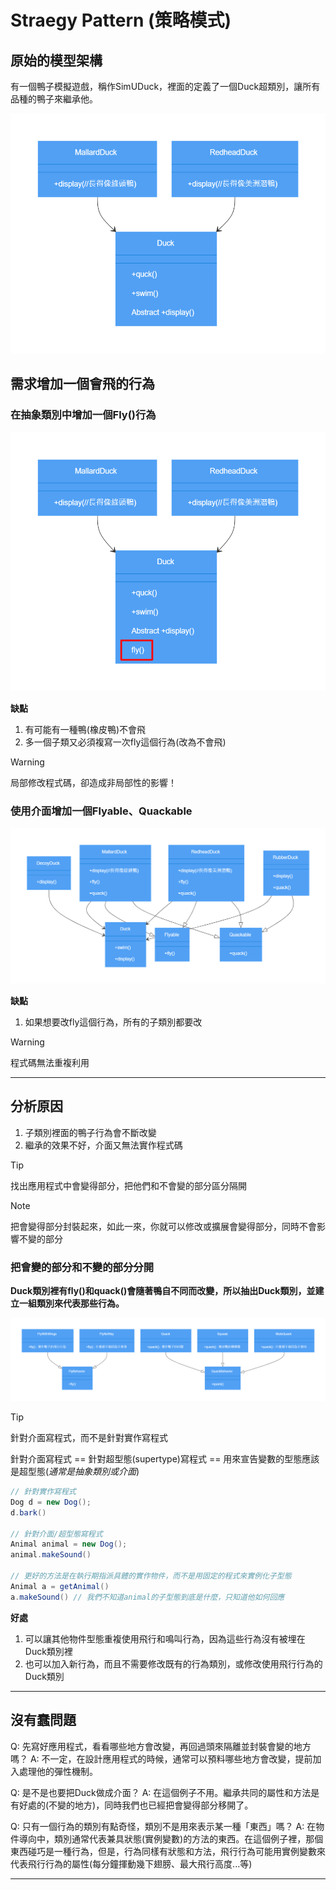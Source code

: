 # Straegy Pattern (策略模式)

## 原始的模型架構

有一個鴨子模擬遊戲，稱作SimUDuck，裡面的定義了一個Duck超類別，讓所有品種的鴨子來繼承他。

![原始APP的樣貌](https://github.com/koteruon/design_pattern/blob/main/Strategy%20Pattern/%E5%8E%9F%E5%A7%8BAPP%E7%9A%84%E6%A8%A3%E8%B2%8C.png)

## 需求增加一個會飛的行為

### 在抽象類別中增加一個Fly()行為

![抽象類別增加一個fly](https://github.com/koteruon/design_pattern/blob/main/Strategy%20Pattern/%E6%8A%BD%E8%B1%A1%E9%A1%9E%E5%88%A5%E5%A2%9E%E5%8A%A0%E4%B8%80%E5%80%8Bfly.png)

**缺點**

1. 有可能有一種鴨(橡皮鴨)不會飛
2. 多一個子類又必須複寫一次fly這個行為(改為不會飛)

> [!WARNING]
> 局部修改程式碼，卻造成非局部性的影響！

### 使用介面增加一個Flyable、Quackable

![介面增加Flyable和Quackable](https://github.com/koteruon/design_pattern/blob/main/Strategy%20Pattern/%E4%BB%8B%E9%9D%A2%E5%A2%9E%E5%8A%A0Flyable%E5%92%8CQuackable.png)

**缺點**

1. 如果想要改fly這個行為，所有的子類別都要改

> [!WARNING]
> 程式碼無法重複利用

---

## 分析原因

1. 子類別裡面的鴨子行為會不斷改變
2. 繼承的效果不好，介面又無法實作程式碼

> [!TIP]
> 找出應用程式中會變得部分，把他們和不會變的部分區分隔開

> [!NOTE]
> 把會變得部分封裝起來，如此一來，你就可以修改或擴展會變得部分，同時不會影響不變的部分

### 把會變的部分和不變的部分分開

**Duck類別裡有fly()和quack()會隨著鴨自不同而改變，所以抽出Duck類別，並建立一組類別來代表那些行為。**

![針對介面寫程式(實作Duck行為)](https://github.com/koteruon/design_pattern/blob/main/Strategy%20Pattern/%E9%87%9D%E5%B0%8D%E4%BB%8B%E9%9D%A2%E5%AF%AB%E7%A8%8B%E5%BC%8F(%E5%AF%A6%E4%BD%9CDuck%E8%A1%8C%E7%82%BA).png)

> [!TIP]
> 針對介面寫程式，而不是針對實作寫程式

針對介面寫程式 == 針對超型態(supertype)寫程式 == 用來宣告變數的型態應該是超型態(*通常是抽象類別或介面*)

```java
// 針對實作寫程式
Dog d = new Dog();
d.bark()

// 針對介面/超型態寫程式
Animal animal = new Dog();
animal.makeSound()

// 更好的方法是在執行期指派具體的實作物件，而不是用固定的程式來實例化子型態
Animal a = getAnimal()
a.makeSound() // 我們不知道animal的子型態到底是什麼，只知道他如何回應
```

**好處**

1. 可以讓其他物件型態重複使用飛行和鳴叫行為，因為這些行為沒有被埋在Duck類別裡
2. 也可以加入新行為，而且不需要修改既有的行為類別，或修改使用飛行行為的Duck類別

---

## 沒有蠢問題

Q: 先寫好應用程式，看看哪些地方會改變，再回過頭來隔離並封裝會變的地方嗎？
A: 不一定，在設計應用程式的時候，通常可以預料哪些地方會改變，提前加入處理他的彈性機制。

Q: 是不是也要把Duck做成介面？
A: 在這個例子不用。繼承共同的屬性和方法是有好處的(不變的地方)，同時我們也已經把會變得部分移開了。

Q: 只有一個行為的類別有點奇怪，類別不是用來表示某一種「東西」嗎？
A: 在物件導向中，類別通常代表兼具狀態(實例變數)的方法的東西。在這個例子裡，那個東西碰巧是一種行為，但是，行為同樣有狀態和方法，飛行行為可能用實例變數來代表飛行行為的屬性(每分鐘揮動幾下翅膀、最大飛行高度...等)

---

